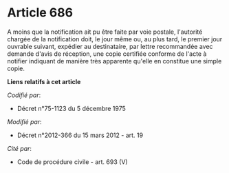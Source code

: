 # Article 686

A moins que la notification ait pu être faite par voie postale, l'autorité chargée de la notification doit, le jour même ou,
au plus tard, le premier jour ouvrable suivant, expédier au destinataire, par lettre recommandée avec demande d'avis de
réception, une copie certifiée conforme de l'acte à notifier indiquant de manière très apparente qu'elle en constitue une
simple copie.

**Liens relatifs à cet article**

_Codifié par_:

  - Décret n°75-1123 du 5 décembre 1975

_Modifié par_:

  - Décret n°2012-366 du 15 mars 2012 - art. 19

_Cité par_:

  - Code de procédure civile - art. 693 (V)
